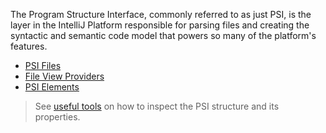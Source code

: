 [//]: # (title: Program Structure Interface \(PSI\))

<!-- Copyright 2000-2022 JetBrains s.r.o. and other contributors. Use of this source code is governed by the Apache 2.0 license that can be found in the LICENSE file. -->

The Program Structure Interface, commonly referred to as just PSI, is the layer in the IntelliJ Platform responsible for parsing files and creating the syntactic and semantic code model that powers so many of the platform's features.

* [PSI Files](psi_files.md)
* [File View Providers](file_view_providers.md)
* [PSI Elements](psi_elements.md)

> See [useful tools](explore_api.md#31-use-internal-mode-and-psiviewer) on how to inspect the PSI structure and its properties.
>

